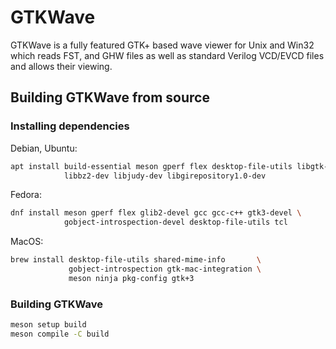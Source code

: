 # GTKWave

GTKWave is a fully featured GTK+ based wave viewer for Unix and Win32 which reads FST, and GHW files as well as standard Verilog VCD/EVCD files and allows their viewing.

## Building GTKWave from source

### Installing dependencies

Debian, Ubuntu:

```sh
apt install build-essential meson gperf flex desktop-file-utils libgtk-3-dev \
            libbz2-dev libjudy-dev libgirepository1.0-dev
```

Fedora:

```sh
dnf install meson gperf flex glib2-devel gcc gcc-c++ gtk3-devel \
            gobject-introspection-devel desktop-file-utils tcl
```

MacOS:
```sh
brew install desktop-file-utils shared-mime-info       \
             gobject-introspection gtk-mac-integration \
             meson ninja pkg-config gtk+3
```

### Building GTKWave


```sh
meson setup build
meson compile -C build
```
